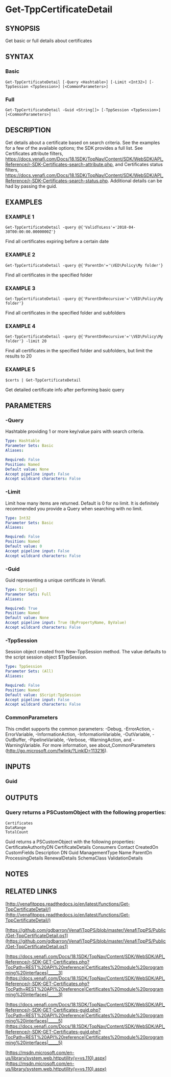 # Get-TppCertificateDetail

## SYNOPSIS
Get basic or full details about certificates

## SYNTAX

### Basic
```
Get-TppCertificateDetail [-Query <Hashtable>] [-Limit <Int32>] [-TppSession <TppSession>] [<CommonParameters>]
```

### Full
```
Get-TppCertificateDetail -Guid <String[]> [-TppSession <TppSession>] [<CommonParameters>]
```

## DESCRIPTION
Get details about a certificate based on search criteria. 
See the examples for a few of the available options; the SDK provides a full list. 
See Certificates attribute filters, https://docs.venafi.com/Docs/18.1SDK/TopNav/Content/SDK/WebSDK/API_Reference/r-SDK-Certificates-search-attribute.php, and Certificates status filters, https://docs.venafi.com/Docs/18.1SDK/TopNav/Content/SDK/WebSDK/API_Reference/r-SDK-Certificates-search-status.php.
Additional details can be had by passing the guid.

## EXAMPLES

### EXAMPLE 1
```
Get-TppCertificateDetail -query @{'ValidToLess'='2018-04-30T00:00:00.0000000Z'}
```

Find all certificates expiring before a certain date

### EXAMPLE 2
```
Get-TppCertificateDetail -query @{'ParentDn'='\VED\Policy\My folder'}
```

Find all certificates in the specified folder

### EXAMPLE 3
```
Get-TppCertificateDetail -query @{'ParentDnRecursive'='\VED\Policy\My folder'}
```

Find all certificates in the specified folder and subfolders

### EXAMPLE 4
```
Get-TppCertificateDetail -query @{'ParentDnRecursive'='\VED\Policy\My folder'} -limit 20
```

Find all certificates in the specified folder and subfolders, but limit the results to 20

### EXAMPLE 5
```
$certs | Get-TppCertificateDetail
```

Get detailed certificate info after performing basic query

## PARAMETERS

### -Query
Hashtable providing 1 or more key/value pairs with search criteria.

```yaml
Type: Hashtable
Parameter Sets: Basic
Aliases:

Required: False
Position: Named
Default value: None
Accept pipeline input: False
Accept wildcard characters: False
```

### -Limit
Limit how many items are returned. 
Default is 0 for no limit.
It is definitely recommended you provide a Query when searching with no limit.

```yaml
Type: Int32
Parameter Sets: Basic
Aliases:

Required: False
Position: Named
Default value: 0
Accept pipeline input: False
Accept wildcard characters: False
```

### -Guid
Guid representing a unique certificate in Venafi.

```yaml
Type: String[]
Parameter Sets: Full
Aliases:

Required: True
Position: Named
Default value: None
Accept pipeline input: True (ByPropertyName, ByValue)
Accept wildcard characters: False
```

### -TppSession
Session object created from New-TppSession method. 
The value defaults to the script session object $TppSession.

```yaml
Type: TppSession
Parameter Sets: (All)
Aliases:

Required: False
Position: Named
Default value: $Script:TppSession
Accept pipeline input: False
Accept wildcard characters: False
```

### CommonParameters
This cmdlet supports the common parameters: -Debug, -ErrorAction, -ErrorVariable, -InformationAction, -InformationVariable, -OutVariable, -OutBuffer, -PipelineVariable, -Verbose, -WarningAction, and -WarningVariable.
For more information, see about_CommonParameters (http://go.microsoft.com/fwlink/?LinkID=113216).

## INPUTS

### Guid

## OUTPUTS

### Query returns a PSCustomObject with the following properties:
    Certificates
    DataRange
    TotalCount

Guid returns a PSCustomObject with the following properties:
    CertificateAuthorityDN
    CertificateDetails
    Consumers
    Contact
    CreatedOn
    CustomFields
    Description
    DN
    Guid
    ManagementType
    Name
    ParentDn
    ProcessingDetails
    RenewalDetails
    SchemaClass
    ValidationDetails

## NOTES

## RELATED LINKS

[http://venafitppps.readthedocs.io/en/latest/functions/Get-TppCertificateDetail/](http://venafitppps.readthedocs.io/en/latest/functions/Get-TppCertificateDetail/)

[https://github.com/gdbarron/VenafiTppPS/blob/master/VenafiTppPS/Public/Get-TppCertificateDetail.ps1](https://github.com/gdbarron/VenafiTppPS/blob/master/VenafiTppPS/Public/Get-TppCertificateDetail.ps1)

[https://docs.venafi.com/Docs/18.1SDK/TopNav/Content/SDK/WebSDK/API_Reference/r-SDK-GET-Certificates.php?TocPath=REST%20API%20reference|Certificates%20module%20programming%20interfaces|_____3](https://docs.venafi.com/Docs/18.1SDK/TopNav/Content/SDK/WebSDK/API_Reference/r-SDK-GET-Certificates.php?TocPath=REST%20API%20reference|Certificates%20module%20programming%20interfaces|_____3)

[https://docs.venafi.com/Docs/18.1SDK/TopNav/Content/SDK/WebSDK/API_Reference/r-SDK-GET-Certificates-guid.php?TocPath=REST%20API%20reference|Certificates%20module%20programming%20interfaces|_____5](https://docs.venafi.com/Docs/18.1SDK/TopNav/Content/SDK/WebSDK/API_Reference/r-SDK-GET-Certificates-guid.php?TocPath=REST%20API%20reference|Certificates%20module%20programming%20interfaces|_____5)

[https://msdn.microsoft.com/en-us/library/system.web.httputility(v=vs.110).aspx](https://msdn.microsoft.com/en-us/library/system.web.httputility(v=vs.110).aspx)

